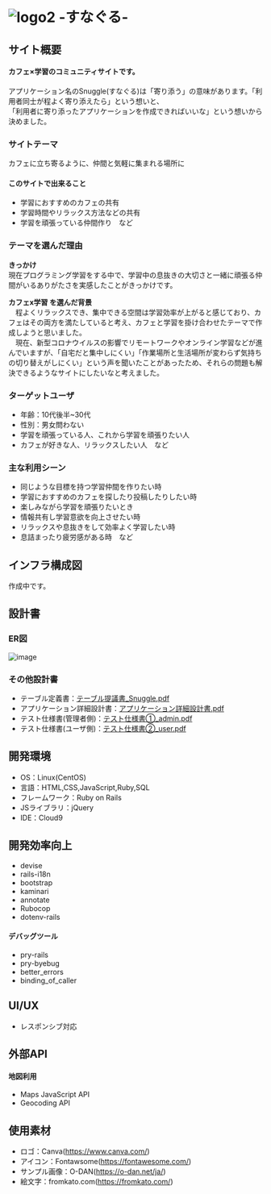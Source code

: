 # ![logo2](https://user-images.githubusercontent.com/106650955/186106765-ef446621-e77c-448a-b9ab-e534e2b1f50a.svg) -すなぐる-

## サイト概要

#### カフェ×学習のコミュニティサイトです。
アプリケーション名のSnuggle(すなぐる)は「寄り添う」の意味があります。「利用者同士が程よく寄り添えたら」という想いと、  
「利用者に寄り添ったアプリケーションを作成できればいいな」という想いから決めました。
  
### サイトテーマ
カフェに立ち寄るように、仲間と気軽に集まれる場所に

#### このサイトで出来ること
* 学習におすすめのカフェの共有
* 学習時間やリラックス方法などの共有
* 学習を頑張っている仲間作り　など

### テーマを選んだ理由
**きっかけ**  
現在プログラミング学習をする中で、学習中の息抜きの大切さと一緒に頑張る仲間がいるありがたさを実感したことがきっかけです。  

**カフェx学習 を選んだ背景**  
　程よくリラックスでき、集中できる空間は学習効率が上がると感じており、カフェはその両方を満たしていると考え、カフェと学習を掛け合わせたテーマで作成しようと思いました。  
　現在、新型コロナウイルスの影響でリモートワークやオンライン学習などが進んでいますが、「自宅だと集中しにくい」「作業場所と生活場所が変わらず気持ちの切り替えがしにくい」という声を聞いたことがあったため、それらの問題も解決できるようなサイトにしたいなと考えました。

### ターゲットユーザ
* 年齢：10代後半~30代
* 性別：男女問わない
* 学習を頑張っている人、これから学習を頑張りたい人
* カフェが好きな人、リラックスしたい人　など

### 主な利用シーン
* 同じような目標を持つ学習仲間を作りたい時
* 学習におすすめのカフェを探したり投稿したりしたい時
* 楽しみながら学習を頑張りたいとき
* 情報共有し学習意欲を向上させたい時
* リラックスや息抜きをして効率よく学習したい時
* 息詰まったり疲労感がある時　など

## インフラ構成図
作成中です。

## 設計書
### ER図
![image](https://user-images.githubusercontent.com/106650955/186998490-cf03c6b1-6a4e-430a-8660-dfa9627886f8.png)

### その他設計書
- テーブル定義書：[テーブル提議書_Snuggle.pdf](https://github.com/m9795/Snuggle/files/9400606/_Snuggle.pdf)
- アプリケーション詳細設計書：[アプリケーション詳細設計書.pdf](https://github.com/m9795/Snuggle/files/9436838/default.pdf)
- テスト仕様書(管理者側)：[テスト仕様書①_admin.pdf](https://github.com/m9795/Snuggle/files/9436636/_admin.pdf)
- テスト仕様書(ユーザ側)：[テスト仕様書②_user.pdf](https://github.com/m9795/Snuggle/files/9436651/_user.pdf)
<!-- - UI Flows(ユーザ側)：[user.pdf](https://github.com/m9795/Snuggle/files/9399592/user.pdf) -->
<!-- - UI Flows(管理者側)：[admin.pdf](https://github.com/m9795/Snuggle/files/9399593/admin.pdf) -->

## 開発環境
- OS：Linux(CentOS)
- 言語：HTML,CSS,JavaScript,Ruby,SQL
- フレームワーク：Ruby on Rails
- JSライブラリ：jQuery
- IDE：Cloud9

## 開発効率向上
- devise
- rails-i18n
- bootstrap
- kaminari
- annotate
- Rubocop
- dotenv-rails

#### デバッグツール
- pry-rails
- pry-byebug
- better_errors
- binding_of_caller

## UI/UX
- レスポンシブ対応

## 外部API
#### 地図利用
- Maps JavaScript API
- Geocoding API

## 使用素材
- ロゴ：Canva(https://www.canva.com/)
- アイコン：Fontawsome(https://fontawesome.com/)
- サンプル画像：O-DAN(https://o-dan.net/ja/)
- 絵文字：fromkato.com(https://fromkato.com/)

